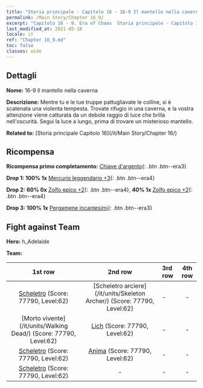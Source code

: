 ```yaml
---
title: "Storia principale - Capitolo 16 - 16-9 Il mantello nella caverna"
permalink: /Main Story/Chapter 16_9/
excerpt: "Capitolo 16 - 9. Era of Chaos  Storia principale - Capitolo 16_9. 16-9 Il mantello nella caverna"
last_modified_at: 2021-05-18
locale: it
ref: "Chapter 16_9.md"
toc: false
classes: wide
---
```


## Dettagli

 **Nome:** 16-9 Il mantello nella caverna

 **Descrizione:** Mentre tu e le tue truppe pattugliavate le colline, si è scatenata una violenta tempesta. Trovate rifugio in una caverna, e la vostra attenzione viene catturata da un debole raggio di luce che brilla nell'oscurità. Segui la luce a lungo, prima di trovare un misterioso mantello.

 **Related to:** [Storia principale Capitolo 16](/it/Main Story/Chapter 16/)

## Ricompensa

 **Ricompensa primo completamento:** [Chiave d'argento](/ItemsIT/con_693/){: .btn .btn--era3}

 **Drop 1:** **100% 1x** [Mercurio leggendario +3](/ItemsIT/mat_56/){: .btn .btn--era4}

 **Drop 2:** **60% 0x** [Zolfo epico +2](/ItemsIT/mat_50/){: .btn .btn--era4}, **40% 1x** [Zolfo epico +2](/ItemsIT/mat_50/){: .btn .btn--era4}

 **Drop 3:** **100% 1x** [Pergamene incantesimi](/ItemsIT/con_694/){: .btn .btn--era3}


## Fight against Team
 **Hero:** h_Adelaide

 **Team:**


  | 1st row | 2nd row | 3rd row | 4th row |
  |:----:|:----:|:----|:----:|
  | [Scheletro](/it/units/Skeleton/) (Score: 77790, Level:62)  | [Scheletro arciere](/it/units/Skeleton Archer/) (Score: 77790, Level:62)  | - | - |
  | [Morto vivente](/it/units/Walking Dead/) (Score: 77790, Level:62)  | [Lich](/it/units/Lich/) (Score: 77790, Level:62)  | - | - |
  | [Scheletro](/it/units/Skeleton/) (Score: 77790, Level:62)  | [Anima](/it/units/Wight/) (Score: 77790, Level:62)  | - | - |
  | [Scheletro](/it/units/Skeleton/) (Score: 77790, Level:62)  | - | - | - |


